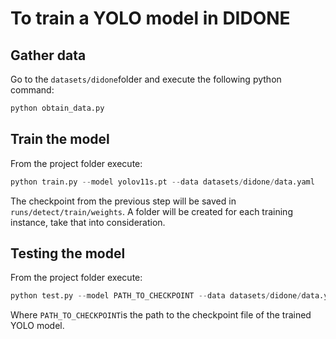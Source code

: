 # To train a YOLO model in DIDONE
## Gather data
Go to the `datasets/didone`folder and execute the following python command:

```python
python obtain_data.py
```
## Train the model
From the project folder execute:
```python
python train.py --model yolov11s.pt --data datasets/didone/data.yaml
```
The checkpoint from the previous step will be saved in `runs/detect/train/weights`. A folder will be created for each training instance, take that into consideration.

## Testing the model
From the project folder execute:
```python
python test.py --model PATH_TO_CHECKPOINT --data datasets/didone/data.yaml
```
Where `PATH_TO_CHECKPOINT`is the path to the checkpoint file of the trained YOLO model.

